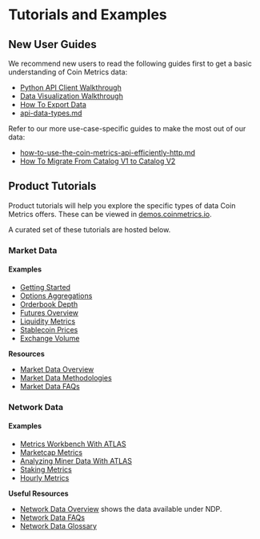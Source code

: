 # Tutorials and Examples

## New User Guides

We recommend new users to read the following guides first to get a basic understanding of Coin Metrics data:

* [Python API Client Walkthrough](../access-our-data/python-client/walkthrough\_community.md)
* [Data Visualization Walkthrough](../data-visualization/)
* [How To Export Data](user-guides/exporting-data.md)
* [api-data-types.md](../core-concepts/api-data-types.md "mention")

Refer to our more use-case-specific guides to make the most out of our data:

* [how-to-use-the-coin-metrics-api-efficiently-http.md](user-guides/how-to-use-the-coin-metrics-api-efficiently-http.md "mention")
* [How To Migrate From Catalog V1 to Catalog V2](user-guides/how-to-migrate-from-catalog-v1-to-catalog-v2.md)

## Product Tutorials

Product tutorials will help you explore the specific types of data Coin Metrics offers. These can be viewed in [demos.coinmetrics.io](https://demos.coinmetrics.io).

A curated set of these tutorials are hosted below.

### Market Data

#### Examples

* [Getting Started](tutorials/md\_market\_data\_overview.md)
* [Options Aggregations](tutorials/md\_options\_aggregation.md)
* [Orderbook Depth](tutorials/md\_orderbook\_depth.md)
* [Futures Overview](tutorials/md\_futures\_overview.md)
* [Liquidity Metrics](tutorials/liquidity-metrics.md)
* [Stablecoin Prices](tutorials/stablecoin-prices.md)
* [Exchange Volume](tutorials/exchange-volume.md)

**Resources**

* [Market Data Overview](../market-data/market-data-overview/)
* [Market Data Methodologies](../market-data/methodologies/)
* [Market Data FAQs](../market-data/faqs/)

### Network Data

#### Examples

* [Metrics Workbench With ATLAS](tutorials/atlas\_metric\_workbench.md)
* [Marketcap Metrics](tutorials/ndp\_marketcap\_metrics.md)
* [Analyzing Miner Data With ATLAS](tutorials/atlas\_miner\_signatures.md)
* [Staking Metrics](tutorials/staking-metrics.md)
* [Hourly Metrics](tutorials/hourly-metrics.md)

**Useful Resources**

* [Network Data Overview](../network-data/network-data-overview/) shows the data available under NDP.
* [Network Data FAQs](../network-data/network-data-faqs.md)
* [Network Data Glossary](../network-data/network-data-overview/)



